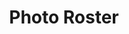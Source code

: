 ---
title: Photo Roster
content: icon
used-in: Getting Started
artist: Lil Squid
provider: Noun Project
provider-link: 'https://www.youtube.com'
image-url: /assets/images/getting-started/join-3.png
alt: "Photo Roster"
type: icon
---
